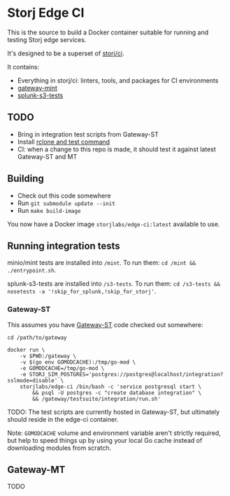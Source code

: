 # Storj Edge CI

This is the source to build a Docker container suitable for running and testing
Storj edge services.

It's designed to be a superset of [storj/ci](https://github.com/storj/ci/).

It contains:

* Everything in storj/ci: linters, tools, and packages for CI environments
* [gateway-mint](https://github.com/storj/gateway-mint)
* [splunk-s3-tests](https://github.com/storj/splunk-s3-tests)

## TODO

* Bring in integration test scripts from Gateway-ST
* Install [rclone and test command](https://github.com/storj/gateway-st/blob/main/testsuite/integration/rclone.sh)
* CI: when a change to this repo is made, it should test it against latest Gateway-ST and MT

## Building

* Check out this code somewhere
* Run `git submodule update --init`
* Run `make build-image`

You now have a Docker image `storjlabs/edge-ci:latest` available to use.

## Running integration tests

minio/mint tests are installed into `/mint`.
To run them: `cd /mint && ./entrypoint.sh`.

splunk-s3-tests are installed into `/s3-tests`.
To run them: `cd /s3-tests && nosetests -a '!skip_for_splunk,!skip_for_storj'`.

### Gateway-ST

This assumes you have [Gateway-ST](https://github.com/storj/gateway-st) code
checked out somewhere:

```
cd /path/to/gateway

docker run \
	-v $PWD:/gateway \
	-v $(go env GOMODCACHE):/tmp/go-mod \
	-e GOMODCACHE=/tmp/go-mod \
	-e STORJ_SIM_POSTGRES='postgres://postgres@localhost/integration?sslmode=disable' \
	storjlabs/edge-ci /bin/bash -c 'service postgresql start \
		&& psql -U postgres -c "create database integration" \
		&& /gateway/testsuite/integration/run.sh'
```

TODO: The test scripts are currently hosted in Gateway-ST, but ultimately should
reside in the edge-ci container.

Note: `GOMODCACHE` volume and environment variable aren't strictly required, but
help to speed things up by using your local Go cache instead of downloading
modules from scratch.

## Gateway-MT

TODO
